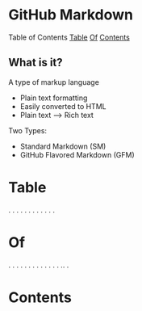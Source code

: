 # GitHub Markdown

Table of Contents
[Table](https://github.com/taylordusting/s15_Taylor_markdown/blob/master/README.md#Table)
[Of](https://github.com/taylordusting/s15_Taylor_markdown/blob/master/README.md#Of)
[Contents](https://github.com/taylordusting/s15_Taylor_markdown/blob/master/README.md#Contents)
## What is it?
A type of markup language
* Plain text formatting
* Easily converted to HTML
* Plain text --> Rich text

Two Types:
* Standard Markdown (SM)
* GitHub Flavored Markdown (GFM)

# Table 
.
.
.
.
.
.
.
.
.
.
.
.
# Of
.
.
.
.
.
.
.
.
.
.
.
.
.
..
.
# Contents
